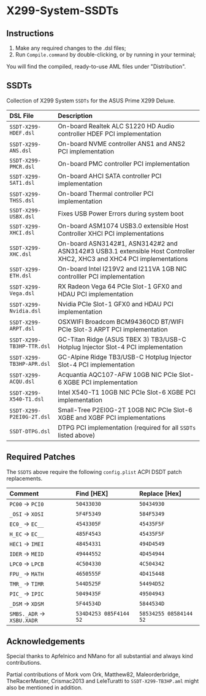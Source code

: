 # X299-System-SSDTs

## Instructions

1. Make any required changes to the .dsl files;
2. Run `Compile.command` by double-clicking, or by running in your terminal;

You will find the compiled, ready-to-use AML files under "Distribution".

## SSDTs

Collection of X299 System `SSDTs` for the ASUS Prime X299 Deluxe.

| DSL File | Description |
| :------- | :---------- |
| `SSDT-X299-HDEF.dsl` | On-board Realtek ALC S1220 HD Audio controller HDEF PCI implementation |
| `SSDT-X299-ANS.dsl` | On-board NVME controller ANS1 and ANS2 PCI implementation |
| `SSDT-X299-PMCR.dsl` | On-board PMC controller PCI implementation |
| `SSDT-X299-SAT1.dsl` | On-board AHCI SATA controller PCI implementation |
| `SSDT-X299-THSS.dsl` | On-board Thermal controller PCI implementation |
| `SSDT-X299-USBX.dsl` | Fixes USB Power Errors during system boot |
| `SSDT-X299-XHCI.dsl` | On-board ASM1074 USB3.0 extensible Host Controller XHCI PCI implementations |
| `SSDT-X299-XHC.dsl` | On-board ASN3142#1, ASN3142#2 and ASN3142#3 USB3.1 extensible Host Controller XHC2, XHC3 and XHC4 PCI implementations |
| `SSDT-X299-ETH.dsl` | On-board Intel I219V2 and I211VA 1GB NIC controlller PCI implementation |
| `SSDT-X299-Vega.dsl` | RX Radeon Vega 64 PCIe Slot-1 GFX0 and HDAU PCI implementation |
| `SSDT-X299-Nvidia.dsl` | Nvidia PCIe Slot-1 GFX0 and HDAU PCI implementation |
| `SSDT-X299-ARPT.dsl` | OSXWIFI Broadcom BCM94360CD BT/WIFI PCIe Slot-3 ARPT PCI implementation |
| `SSDT-X299-TB3HP-TTR.dsl` | GC-Titan Ridge (ASUS TBEX 3) TB3/USB-C Hotplug Injector Slot-4 PCI implementation |
| `SSDT-X299-TB3HP-APR.dsl` | GC-Alpine Ridge TB3/USB-C Hotplug Injector Slot-4 PCI implementation |
| `SSDT-X299-ACQU.dsl` | Acquantia AQC107-AFW 10GB NIC PCIe Slot-6 XGBE PCI implementation |
| `SSDT-X299-X540-T1.dsl` | Intel X540-T1 10GB NIC PCIe Slot-6 XGBE PCI implementation |
| `SSDT-X299-P2EI0G-2T.dsl` | Small-Tree P2EI0G-2T 10GB NIC PCIe Slot-6 XGBE and XGBF PCI implementations |
| `SSDT-DTPG.dsl` | DTPG PCI implementation (required for all `SSDTs` listed above) |

## Required Patches

The `SSDTS` above require the following `config.plist` ACPI DSDT patch replacements.

| Comment | Find [HEX] | Replace [Hex] |
| :------ | :--------- | :----------- |
| `PC00` &rarr; `PCI0` | `50433030` | `50434930` |
| `_OSI` &rarr; `XOSI` | `5F4F5349` | `584F5349` |
| `EC0_` &rarr; `EC__` | `4543305F` | `45435F5F` |
| `H_EC` &rarr; `EC__` | `485F4543` | `45435F5F` |
| `HEC1` &rarr; `IMEI` | `48454331` | `494D4549` |
| `IDER` &rarr; `MEID` | `49444552` | `4D454944` |
| `LPC0` &rarr; `LPCB` | `4C504330` | `4C504342` |
| `FPU_` &rarr; `MATH` | `4650555F` | `4D415448` |
| `TMR_` &rarr; `TIMR` | `544D525F` | `54494D52` |
| `PIC_` &rarr; `IPIC` | `5049435F` | `49504943` |
| `_DSM` &rarr; `XDSM` | `5F44534D` | `5844534D` |
| `SMBS._ADR` &rarr; `XSBU.XADR` | `534D4253 085F4144 52` | `58534255 08584144 52` |

## Acknowledgements

Special thanks to Apfelnico and NMano for all substantial and always kind contributions.

Partial contributions of Mork vom Ork, Matthew82, Maleorderbridge, TheRacerMaster, Crismac2013 and LeleTuratti to `SSDT-X299-TB3HP.aml` might also be mentioned in addition.
